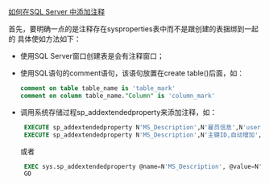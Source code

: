 [如何在SQL Server 中添加注释](https://zhidao.baidu.com/question/568441959.html)

首先，要明确一点的是注释存在sysproperties表中而不是跟创建的表捆绑到一起的
具体使如方法如下：


* 使用SQL Server窗口创建表是会有注释窗口；

* 使用SQL语句的comment语句，该语句放置在create table()后面，如：

    ```sql
    comment on table table_name is 'table_mark'
    comment on column table_name."Column" is 'column_mark'
    ```

* 调用系统存储过程sp_addextendedproperty来添加注释，如：

   ```sql
    EXECUTE sp_addextendedproperty N'MS_Description',N'雇员信息',N'user',N'dbo',N'table',N'Employee',NULL,NULL
    EXECUTE sp_addextendedproperty N'MS_Description',N'主键ID,自动增加',N'user',N'dbo',N'table',N'Employee',N'column',N'EmployeeID'
   ```
    或者

   ```sql
    EXEC sys.sp_addextendedproperty @name=N'MS_Description', @value=N'角色ID' , @level0type=N'SCHEMA',@level0name=N'dbo', @level1type=N'TABLE',@level1name=N'CharData', @level2type=N'COLUMN',@level2name=N'charid'
    GO
    ```